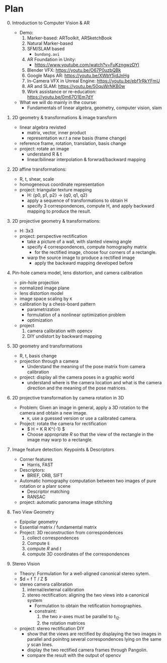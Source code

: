 # Plan

0. Introduction to Computer Vision & AR
    - Demo: 
        1. Marker-based: ARToolkit, ARSketchBook
        2. Natural Marker-based
        3. SFM/SLAM based
            - `bundang.avi`
        4. AR Foundation in Unity: 
            - https://www.youtube.com/watch?v=FuKzngwzDYI 
        5. Blender VFX: https://youtu.be/O67P0uzbQBk 
        6. Google Maps AR: https://youtu.be/XWbY5jdJnHg 
        7. In-Camera VFX in Unreal Engine: https://youtu.be/ebf1rRkYFmU 
        9. AR and SLAM: https://youtu.be/50quWrNKB0w 
        8. Work assistance or re-education: https://youtu.be/0m67O1Em7dY 
    - What we will do mainly in the course:
        - Fundamentals of linear algebra, geometry, computer vision, slam

1. 2D geometry & transformations & image transform
    - linear algebra revisted
        - matrix, vector, inner product
        - representation w.r.t a new basis (frame change)
    - reference frame, rotation, translation, basis change
    - project: rotate an image
        - understand R & t
        - linear/bilinear interpolation & forwrad/backward mapping

2. 2D affine transformations:
    - R, t, shear, scale
    - homogeneous coordinate representation
    - project: triangular texture mapping
        - H: {p0, p1, p2} -> {q0, q1, q2}
        - apply a sequence of transformations to obtain H
        - specify 3 correspondences, compute H, and apply backward mapping to produce the result.

3. 2D projective geometry & transformations:
    - H: 3x3
    - project: perspective rectification
        - take a picture of a wall, with slanted viewing angle
        - specify 4 correspondences, compute homography matrix
            - for the rectified image, choose four corners of a rectangle.
        - warp the source image to produce a rectified image
            - apply the backward mapping developed before

4. Pin-hole camera model, lens distortion, and camera calibration
    - pin-hole projection
    - normalized image plane
    - lens distortion model
    - image space scaling by `K`
    - calibration by a chess-board pattern
        - parametrization
        - formulation of a nonlinear optimization problem
        - optimization
    - project
        1. camera calibration with opencv
        2. DIY undistort by backward mapping

5. 3D geometry and transformations
    - R, t, basis change
    - projection through a camera
        - Understand the meaning of the pose matrix from camera calibration
    - project: display all the camera poses in a graphic world 
        - understand where is the camera location and what is the camera direction and the meaning of the pose matrices.

6. 2D projective transformation by camera rotation in 3D
    - Problem: Given an image in general, apply a 3D rotation to the camera and obtain a new image.
        - `K`, use a guessed version or use a calibrated camera.
    - Project: rotate the camera for rectification
        - $ H = K R K^{-1} $
        - Choose appropriate $R$ so that the view of the rectangle in the image may warp to a rectangle.

7. Image feature detection: Keypoints & Descriptors
    - Corner features
        - Harris, FAST
    - Descriptors:
        - BRIEF, ORB, SIFT 
    - Automatic homography computation between two images of pure rotation or a planr scene
        - Descriptor matching
        - RANSAC
    - project: automatic panorama image stitching

8. Two View Geometry
    - Epipolar geometry
    - Essential matrix / fundamental matrix
    - Project: 3D reconstruction from correspondences
        1. collect correspondences
        1. Compute `E`
        2. compute $R$ and $t$
        3. compute 3D coordinates of the correspondences

9. Stereo Vision
    - Theory: Formulation for a well-aligned canonical stereo sytem.
    - $d = f T / Z $
    - stereo camera calibration
        1. internal/external calibration
        2. stereo rectification: aligning the two views into a canonical system
            - Formulation to obtain the retification homographies.
            - constraint: 
                1. the two $x$-axes must be parallel to $t_{12}$.
                2. the rotation matrices
    - project: stereo rectification DIY
        - show that the views are rectified by displaying the two images in parallel and poinitng several correspondences lying on the same $y$ scan lines.
        - display the two rectified camera frames through Pangolin.
        - compare the result with the output of opencv